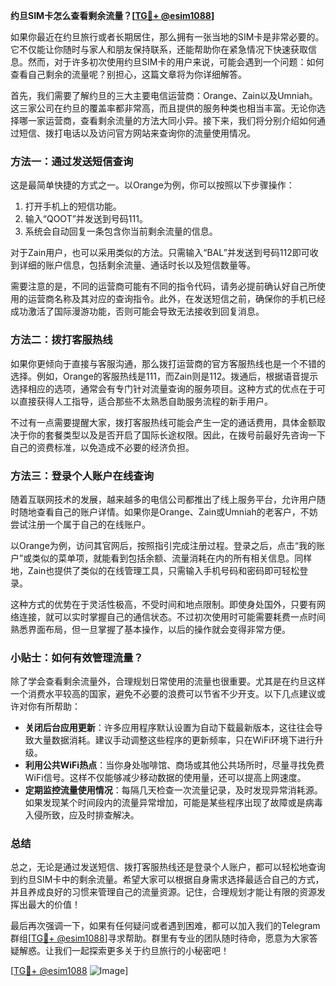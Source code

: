 **约旦SIM卡怎么查看剩余流量？[[TG💪+ @esim1088](https://t.me/s/esim1088)]**

如果你最近在约旦旅行或者长期居住，那么拥有一张当地的SIM卡是非常必要的。它不仅能让你随时与家人和朋友保持联系，还能帮助你在紧急情况下快速获取信息。然而，对于许多初次使用约旦SIM卡的用户来说，可能会遇到一个问题：如何查看自己剩余的流量呢？别担心，这篇文章将为你详细解答。

首先，我们需要了解约旦的三大主要电信运营商：Orange、Zain以及Umniah。这三家公司在约旦的覆盖率都非常高，而且提供的服务种类也相当丰富。无论你选择哪一家运营商，查看剩余流量的方法大同小异。接下来，我们将分别介绍如何通过短信、拨打电话以及访问官方网站来查询你的流量使用情况。

### 方法一：通过发送短信查询

这是最简单快捷的方式之一。以Orange为例，你可以按照以下步骤操作：

1. 打开手机上的短信功能。
2. 输入“QOOT”并发送到号码111。
3. 系统会自动回复一条包含你当前剩余流量的信息。

对于Zain用户，也可以采用类似的方法。只需输入“BAL”并发送到号码112即可收到详细的账户信息，包括剩余流量、通话时长以及短信数量等。

需要注意的是，不同的运营商可能有不同的指令代码，请务必提前确认好自己所使用的运营商名称及其对应的查询指令。此外，在发送短信之前，确保你的手机已经成功激活了国际漫游功能，否则可能会导致无法接收到回复消息。

### 方法二：拨打客服热线

如果你更倾向于直接与客服沟通，那么拨打运营商的官方客服热线也是一个不错的选择。例如，Orange的客服热线是111，而Zain则是112。拨通后，根据语音提示选择相应的选项，通常会有专门针对流量查询的服务项目。这种方式的优点在于可以直接获得人工指导，适合那些不太熟悉自助服务流程的新手用户。

不过有一点需要提醒大家，拨打客服热线可能会产生一定的通话费用，具体金额取决于你的套餐类型以及是否开启了国际长途权限。因此，在拨号前最好先咨询一下自己的资费标准，以免造成不必要的经济负担。

### 方法三：登录个人账户在线查询

随着互联网技术的发展，越来越多的电信公司都推出了线上服务平台，允许用户随时随地查看自己的账户详情。如果你是Orange、Zain或Umniah的老客户，不妨尝试注册一个属于自己的在线账户。

以Orange为例，访问其官网后，按照指引完成注册过程。登录之后，点击“我的账户”或类似的菜单项，就能看到包括余额、流量消耗在内的所有相关信息。同样地，Zain也提供了类似的在线管理工具，只需输入手机号码和密码即可轻松登录。

这种方式的优势在于灵活性极高，不受时间和地点限制。即使身处国外，只要有网络连接，就可以实时掌握自己的通信状态。不过初次使用时可能需要耗费一点时间熟悉界面布局，但一旦掌握了基本操作，以后的操作就会变得非常方便。

### 小贴士：如何有效管理流量？

除了学会查看剩余流量外，合理规划日常使用的流量也很重要。尤其是在约旦这样一个消费水平较高的国家，避免不必要的浪费可以节省不少开支。以下几点建议或许对你有所帮助：

- **关闭后台应用更新**：许多应用程序默认设置为自动下载最新版本，这往往会导致大量数据消耗。建议手动调整这些程序的更新频率，只在WiFi环境下进行升级。
- **利用公共WiFi热点**：当你身处咖啡馆、商场或其他公共场所时，尽量寻找免费WiFi信号。这样不仅能够减少移动数据的使用量，还可以提高上网速度。
- **定期监控流量使用情况**：每隔几天检查一次流量记录，及时发现异常消耗源。如果发现某个时间段内的流量异常增加，可能是某些程序出现了故障或是病毒入侵所致，应及时排查解决。

### 总结

总之，无论是通过发送短信、拨打客服热线还是登录个人账户，都可以轻松地查询到约旦SIM卡中的剩余流量。希望大家可以根据自身需求选择最适合自己的方式，并且养成良好的习惯来管理自己的流量资源。记住，合理规划才能让有限的资源发挥出最大的价值！

最后再次强调一下，如果有任何疑问或者遇到困难，都可以加入我们的Telegram群组[[TG💪+ @esim1088](https://t.me/s/esim1088)]寻求帮助。群里有专业的团队随时待命，愿意为大家答疑解惑。让我们一起探索更多关于约旦旅行的小秘密吧！

[[TG💪+ @esim1088](https://t.me/s/esim1088) ![Image](https://i.postimg.cc/4NQfJmqS/Snipaste-2025-05-13-00-14-12.png)]